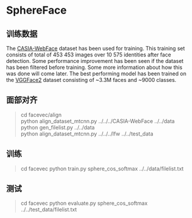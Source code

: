# SphereFace


## 训练数据
The [CASIA-WebFace](http://www.cbsr.ia.ac.cn/english/CASIA-WebFace-Database.html) dataset has been used for training. This training set consists of total of 453 453 images over 10 575 identities after face detection. Some performance improvement has been seen if the dataset has been filtered before training. Some more information about how this was done will come later.
The best performing model has been trained on the [VGGFace2](https://www.robots.ox.ac.uk/~vgg/data/vgg_face2/) dataset consisting of ~3.3M faces and ~9000 classes.

## 面部对齐
> cd facevec/align  
> python align_dataset_mtcnn.py ../../../CASIA-WebFace ../../data  
> python gen_filelist.py ../../data  
> python align_dataset_mtcnn.py ../../../lfw ../../test_data 

## 训练
> cd facevec
> python train.py sphere_cos_softmax ../../data/filelist.txt

## 测试
> cd facevec
> python evaluate.py sphere_cos_softmax ../../test_data/filelist.txt


